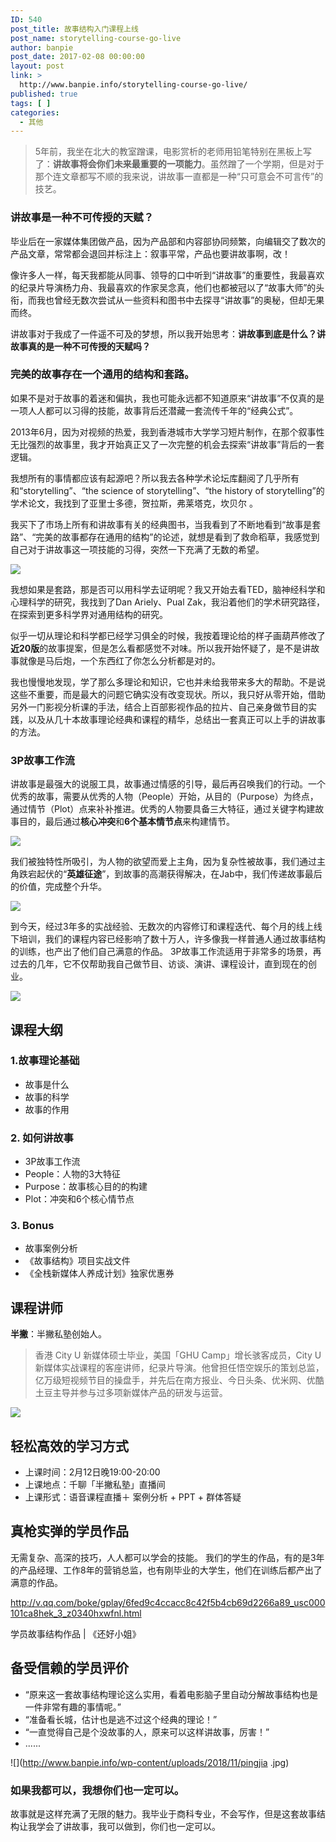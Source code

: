 ```yaml
---
ID: 540
post_title: 故事结构入门课程上线
post_name: storytelling-course-go-live
author: banpie
post_date: 2017-02-08 00:00:00
layout: post
link: >
  http://www.banpie.info/storytelling-course-go-live/
published: true
tags: [ ]
categories:
  - 其他
---
```

> 5年前，我坐在北大的教室蹭课，电影赏析的老师用铅笔特别在黑板上写了：**讲故事将会你们未来最重要的一项能力**。虽然蹭了一个学期，但是对于那个连文章都写不顺的我来说，讲故事一直都是一种“只可意会不可言传”的技艺。

### 讲故事是一种不可传授的天赋？

毕业后在一家媒体集团做产品，因为产品部和内容部协同频繁，向编辑交了数次的产品文章，常常都会退回并标注上：叙事平常，产品也要讲故事啊，改！

像许多人一样，每天我都能从同事、领导的口中听到“讲故事”的重要性，我最喜欢的纪录片导演杨力舟、我最喜欢的作家吴念真，他们也都被冠以了“故事大师”的头衔，而我也曾经无数次尝试从一些资料和图书中去探寻“讲故事”的奥秘，但却无果而终。

讲故事对于我成了一件遥不可及的梦想，所以我开始思考：**讲故事到底是什么？讲故事真的是一种不可传授的天赋吗？**

### 完美的故事存在一个通用的结构和套路。

如果不是对于故事的着迷和偏执，我也可能永远都不知道原来“讲故事”不仅真的是一项人人都可以习得的技能，故事背后还潜藏一套流传千年的“经典公式”。

2013年6月，因为对视频的热爱，我到香港城市大学学习短片制作，在那个叙事性无比强烈的故事里，我才开始真正又了一次完整的机会去探索“讲故事”背后的一套逻辑。

我想所有的事情都应该有起源吧？所以我去各种学术论坛库翻阅了几乎所有和“storytelling”、“the science of storytelling”、“the history of storytelling”的学术论文，我找到了亚里士多德，贺拉斯，弗莱塔克，坎贝尔 。

我买下了市场上所有和讲故事有关的经典图书，当我看到了不断地看到“故事是套路”、“完美的故事都存在通用的结构”的论述，就想是看到了救命稻草，我感觉到自己对于讲故事这一项技能的习得，突然一下充满了无数的希望。

![][1]

我想如果是套路，那是否可以用科学去证明呢？我又开始去看TED，脑神经科学和心理科学的研究，我找到了Dan Ariely、Pual Zak，我沿着他们的学术研究路径，在探索到更多科学界对通用结构的研究。

似乎一切从理论和科学都已经学习俱全的时候，我按着理论给的样子画葫芦修改了**近20版**的故事提案，但是怎么看都感觉不对味。所以我开始怀疑了，是不是讲故事就像是马后炮，一个东西红了你怎么分析都是对的。

我也慢慢地发现，学了那么多理论和知识，它也并未给我带来多大的帮助。不是说这些不重要，而是最大的问题它确实没有改变现状。所以，我只好从零开始，借助另外一门影视分析课的手法，结合上百部影视作品的拉片、自己亲身做节目的实践，以及从几十本故事理论经典和课程的精华，总结出一套真正可以上手的讲故事的方法。

### 3P故事工作流

讲故事是最强大的说服工具，故事通过情感的引导，最后再召唤我们的行动。一个优秀的故事，需要从优秀的人物（People）开始，从目的（Purpose）为终点，通过情节（Plot）点来补补推进。优秀的人物要具备三大特征，通过关键字构建故事目的，最后通过**核心冲突**和**6个基本情节点**来构建情节。

![][2]

我们被独特性所吸引，为人物的欲望而爱上主角，因为复杂性被故事，我们通过主角跌宕起伏的“**英雄征途**”，到故事的高潮获得解决，在Jab中，我们传递故事最后的价值，完成整个升华。

![][3]

到今天，经过3年多的实战经验、无数次的内容修订和课程迭代、每个月的线上线下培训，我们的课程内容已经影响了数十万人，许多像我一样普通人通过故事结构的训练，也产出了他们自己满意的作品。 3P故事工作流适用于非常多的场景，再过去的几年，它不仅帮助我自己做节目、访谈、演讲、课程设计，直到现在的创业。

![][4]

## 课程大纲

### 1\.故事理论基础

*   故事是什么
*   故事的科学
*   故事的作用

### 2\. 如何讲故事

*   3P故事工作流
*   People：人物的3大特征
*   Purpose：故事核心目的的构建
*   Plot：冲突和6个核心情节点

### 3\. Bonus

*   故事案例分析
*   《故事结构》项目实战文件
*   《全栈新媒体人养成计划》独家优惠券

## 课程讲师

**半撇**：半撇私塾创始人。

> 香港 City U 新媒体硕士毕业，美国「GHU Camp」增长骇客成员，City U 新媒体实战课程的客座讲师，纪录片导演。他曾担任悟空娱乐的策划总监，亿万级短视频节目的操盘手，并先后在南方报业、今日头条、优米网、优酷土豆主导并参与过多项新媒体产品的研发与运营。

![][5]

## 轻松高效的学习方式

*   上课时间：2月12日晚19:00-20:00
*   上课地点：千聊「半撇私塾」直播间
*   上课形式：语音课程直播＋ 案例分析 + PPT + 群体答疑

## 真枪实弹的学员作品

无需复杂、高深的技巧，人人都可以学会的技能。 我们的学生的作品，有的是3年的产品经理、工作8年的营销总监，也有刚毕业的大学生，他们在训练后都产出了满意的作品。

http://v.qq.com/boke/gplay/6fed9c4ccacc8c42f5b4cb69d2266a89_usc000101ca8hek_3_z0340hxwfnl.html

学员故事结构作品 | 《还好小姐》

## 备受信赖的学员评价

*   “原来这一套故事结构理论这么实用，看着电影脑子里自动分解故事结构也是一件非常有趣的事情呢。”
*   “准备看长城，估计也是逃不过这个经典的理论！”
*   “一直觉得自己是个没故事的人，原来可以这样讲故事，厉害！”
*   ......

![](http://www.banpie.info/wp-content/uploads/2018/11/pingjia .jpg)

### 如果我都可以，我想你们也一定可以。

故事就是这样充满了无限的魅力。我毕业于商科专业，不会写作，但是这套故事结构让我学会了讲故事，我可以做到，你们也一定可以。

 [1]: http://www.banpie.info/wp-content/uploads/2018/11/故事结构.png
 [2]: http://www.banpie.info/wp-content/uploads/2018/11/3P.png
 [3]: http://www.banpie.info/wp-content/uploads/2018/11/Plot.png
 [4]: http://www.banpie.info/wp-content/uploads/2018/11/活动-3.jpg
 [5]: http://www.banpie.info/wp-content/uploads/2018/11/故事结构封面.jpg